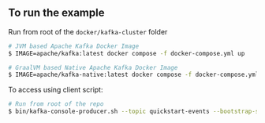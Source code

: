 To run the example
---

Run from root of the `docker/kafka-cluster` folder

``` bash
# JVM based Apache Kafka Docker Image
$ IMAGE=apache/kafka:latest docker compose -f docker-compose.yml up

# GraalVM based Native Apache Kafka Docker Image
$ IMAGE=apache/kafka-native:latest docker compose -f docker-compose.yml up
```
   
To access using client script:
``` bash
# Run from root of the repo
$ bin/kafka-console-producer.sh --topic quickstart-events --bootstrap-server localhost:29092
```